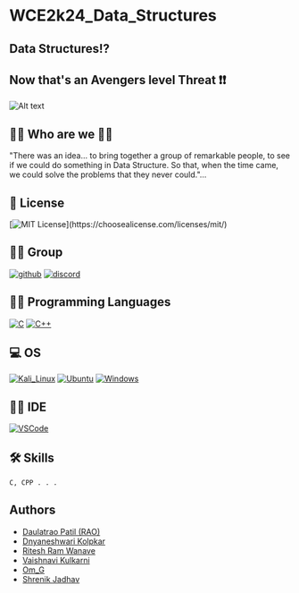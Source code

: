 
# WCE2k24_Data_Structures

## Data Structures⁉
## Now that's an Avengers level Threat ❗❗

<!-- <img src="https://github.com/DnyaneshwariKolapkar/WCE2k24_Data_Structures/avengers-png-logo-27975.wXI5yDcwdQDQDCH8N2AGVp7CsCIVI8jyeq55ChbwfRM" align="right"
     alt="Logo" width="120" height="178"> -->


![Alt text](https://www.freepnglogos.com/uploads/avengers-png-logo/avengers-logo-jmk-prime-deviantart-16.wXI5yDcwdQDQDCH8N2AGVp7CsCIVI8jyeq55ChbwfRM)


## 👩‍💻 Who are we 👨‍💻
"There was an idea... to bring together a group of remarkable people, to see if we could do something in Data Structure. So that, when the time came, we could solve the problems that they never could."…


## 🔰 License
[![MIT License](https://img.shields.io/apm/l/atomic-design-ui.svg?)](https://choosealicense.com/licenses/mit/)


## 🤜🤛 Group
[![github](https://img.shields.io/badge/GitHub-100000?style=for-the-badge&logo=github&logoColor=white)](https://github.com/DnyaneshwariKolapkar/WCE2k24_Data_Structures)
[![discord](https://img.shields.io/badge/Discord-7289DA?style=for-the-badge&logo=discord&logoColor=white)](https://discord.gg/aGRqQWE4)


## 👨‍💻 Programming Languages 
[![C](https://img.shields.io/badge/C-00599C?style=for-the-badge&logo=c&logoColor=white)](https://en.wikipedia.org/wiki/C_(programming_language))
[![C++](https://img.shields.io/badge/C%2B%2B-00599C?style=for-the-badge&logo=c%2B%2B&logoColor=white)](https://en.wikipedia.org/wiki/C%2B%2B)

## 💻 OS 
[![Kali_Linux](https://img.shields.io/badge/Kali_Linux-557C94?style=for-the-badge&logo=kali-linux&logoColor=white)](https://www.kali.org/)
[![Ubuntu](https://img.shields.io/badge/Ubuntu-E95420?style=for-the-badge&logo=ubuntu&logoColor=white)](https://ubuntu.com/)
[![Windows](https://img.shields.io/badge/Windows-0078D6?style=for-the-badge&logo=windows&logoColor=white)](https://www.microsoft.com/en-in/windows/windows-11)

## 👩‍💻 IDE
[![VSCode](https://img.shields.io/badge/Visual_Studio_Code-0078D4?style=for-the-badge&logo=visual%20studio%20code&logoColor=white)](https://code.visualstudio.com/download)


## 🛠 Skills
```
C, CPP . . .
```

## Authors

- [Daulatrao Patil (RAO)](https://github.com/RAOexe)
- [Dnyaneshwari Kolpkar](https://github.com/DnyaneshwariKolapkar)
- [Ritesh Ram Wanave](https://github.com/RiteshWanave)
- [Vaishnavi Kulkarni](https://github.com/vaishnavi802)
- [Om_G](https://github.com/ProProgrammer18)
- [Shrenik Jadhav](https://github.com/SHRENIK000)
